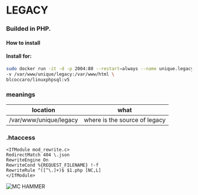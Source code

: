 # LEGACY 
### Builded in PHP.  

#### How to install  

#### Install for:  

```bash
sudo docker run -it -d -p 2004:80 --restart=always --name unique.legacy \
-v /var/www/unique/legacy:/var/www/html \
blcoccaro/linuxphpsql:v5
```

### meanings 
| location | what |
| -------- | ----- |
| /var/www/unique/legacy | where is the source of legacy |

### .htaccess
```.htaccess
<IfModule mod_rewrite.c>
RedirectMatch 404 \.json
RewriteEngine On
RewriteCond %{REQUEST_FILENAME} !-f
RewriteRule ^([^\.]+)$ $1.php [NC,L]
</IfModule>
```

![MC HAMMER](https://camo.githubusercontent.com/294d473d32d1d33750ea6a059bcd44cf31398535/687474703a2f2f692e696d6775722e636f6d2f6163484d3330786c2e6a7067)